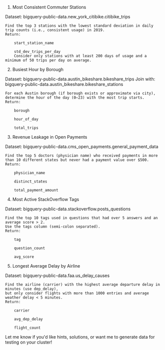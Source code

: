 1. Most Consistent Commuter Stations

Dataset: bigquery-public-data.new_york_citibike.citibike_trips

    Find the top 3 stations with the lowest standard deviation in daily trip counts (i.e., consistent usage) in 2019.
    Return:

        start_station_name

        std_dev_trips_per_day
        Consider only stations with at least 200 days of usage and a minimum of 50 trips per day on average.

2. Busiest Hour by Borough

Dataset: bigquery-public-data.austin_bikeshare.bikeshare_trips
Join with: bigquery-public-data.austin_bikeshare.bikeshare_stations

    For each Austin borough (if borough exists or approximate via city), determine the hour of the day (0–23) with the most trip starts.
    Return:

        borough

        hour_of_day

        total_trips

3. Revenue Leakage in Open Payments

Dataset: bigquery-public-data.cms_open_payments.general_payment_data

    Find the top 5 doctors (physician name) who received payments in more than 10 different states but never had a payment value over $500.
    Return:

        physician_name

        distinct_states

        total_payment_amount

4. Most Active StackOverflow Tags

Dataset: bigquery-public-data.stackoverflow.posts_questions

    Find the top 10 tags used in questions that had over 5 answers and an average score > 2.
    Use the tags column (semi-colon separated).
    Return:

        tag

        question_count

        avg_score

5. Longest Average Delay by Airline

Dataset: bigquery-public-data.faa.us_delay_causes

    Find the airline (carrier) with the highest average departure delay in minutes (use dep_delay),
    but only consider flights with more than 1000 entries and average weather delay < 5 minutes.
    Return:

        carrier

        avg_dep_delay

        flight_count

Let me know if you'd like hints, solutions, or want me to generate data for testing on your cluster!